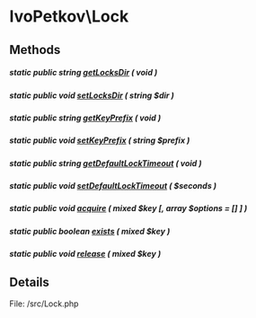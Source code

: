 # IvoPetkov\Lock

## Methods

##### static public string [getLocksDir](ivopetkov.lock.getlocksdir.method.md) ( void )

##### static public void [setLocksDir](ivopetkov.lock.setlocksdir.method.md) ( string $dir )

##### static public string [getKeyPrefix](ivopetkov.lock.getkeyprefix.method.md) ( void )

##### static public void [setKeyPrefix](ivopetkov.lock.setkeyprefix.method.md) ( string $prefix )

##### static public string [getDefaultLockTimeout](ivopetkov.lock.getdefaultlocktimeout.method.md) ( void )

##### static public void [setDefaultLockTimeout](ivopetkov.lock.setdefaultlocktimeout.method.md) ( $seconds )

##### static public void [acquire](ivopetkov.lock.acquire.method.md) ( mixed $key [, array $options = [] ] )

##### static public boolean [exists](ivopetkov.lock.exists.method.md) ( mixed $key )

##### static public void [release](ivopetkov.lock.release.method.md) ( mixed $key )

## Details

File: /src/Lock.php

